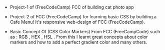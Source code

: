 - Project-1 of (FreeCodeCamp) FCC of building cat photo app

- Project-2 of FCC (FreeCodeCamp) for learning basic CSS by building a Cafe Menu! It's responsive web-design of FCC (FreeCodeCamp).

- Basic Concept Of (CSS Color Markers) From FCC (FreeCampCode) such as : RGB , HEX , HSL . From this I learnt great concepts about color markers and how to add a perfect gradient color and many others.
